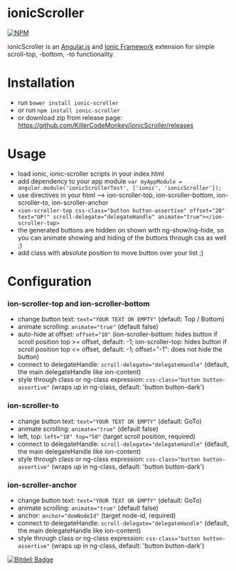 # ionicScroller
[![NPM](https://nodei.co/npm/ionic-scroller.png?downloads=true&downloadRank=true&stars=true)](https://nodei.co/npm/ionic-scroller/)

ionicScroller is an [Angular.js](http://angularjs.org/) and [Ionic Framework](http://ionicframework.com/) extension for simple scroll-top, -bottom, -to functionality.

Installation
============
- run `bower install ionic-scroller`
- or run `npm install ionic-scroller`
- or download zip from release page: https://github.com/KillerCodeMonkey/ionicScroller/releases

Usage
=====
- load ionic, ionic-scroller scripts in your index.html
- add dependency to your app module `var myAppModule = angular.module('ionicScrollerTest', ['ionic', 'ionicScroller']);`
- use directives in your html --> ion-scroller-top, ion-scroller-bottom, ion-scroller-to, ion-scroller-anchor
- `<ion-scroller-top css-class="button button-assertive" offset="20" text="UP!" scroll-delegate="delegateHandle" animate="true"></ion-scroller-top>`
- the generated buttons are hidden on shown with ng-show/ng-hide, so you can animate showing and hiding of the buttons through css as well ;)
- add class with absolute position to move button over your list ;)

Configuration
=============
### ion-scroller-top and ion-scroller-bottom
- change button text: `text="YOUR TEXT OR EMPTY"` (default: Top / Bottom)
- animate scrolling: `animate="true"` (default false)
- auto-hide at offset: `offset="10"` (ion-scroller-bottom: hides button if scroll position top >= offset, default: -1; ion-scroller-top: hides button if scroll position top <= offset, default: -1; offset="-1": does not hide the button)
- connect to delegateHandle: `scroll-delegate="delegateHandle"` (default, the main delegateHandle like ion-content)
- style through class or ng-class expression: `css-class="button button-assertive"` (wraps up in ng-class, default: 'button button-dark')

### ion-scroller-to
- change button text: `text="YOUR TEXT OR EMPTY"` (default: GoTo)
- animate scrolling: `animate="true"` (default false)
- left, top: `left="10" top="50"` (target scroll position, required)
- connect to delegateHandle: `scroll-delegate="delegateHandle"` (default, the main delegateHandle like ion-content)
- style through class or ng-class expression: `css-class="button button-assertive"` (wraps up in ng-class, default: 'button button-dark')

### ion-scroller-anchor
- change button text: `text="YOUR TEXT OR EMPTY"` (default: GoTo)
- animate scrolling: `animate="true"` (default false)
- anchor: `anchor="domNodeId"` (target node-id, required)
- connect to delegateHandle: `scroll-delegate="delegateHandle"` (default, the main delegateHandle like ion-content)
- style through class or ng-class expression: `css-class="button button-assertive"` (wraps up in ng-class, default: 'button button-dark')


[![Bitdeli Badge](https://d2weczhvl823v0.cloudfront.net/KillerCodeMonkey/ionicscroller/trend.png)](https://bitdeli.com/free "Bitdeli Badge")


